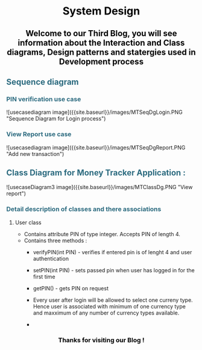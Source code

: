 ﻿<div>
<h1 style="color: #000000; text-align:center;">System Design</h1>
<h2 style="color: #000000; text-align:center;">Welcome to our Third Blog, you will see information about the Interaction and Class diagrams, Design patterns and statergies used in Development process</h2>
</div>

<div>
<h2 style="color: #2e6c80;">Sequence diagram </h2>
<h3 style="color: #2e6c80;">PIN verification use case</h3>
<span align="center">
![usecasediagram image]({{site.baseurl}}/images/MTSeqDgLogin.PNG "Sequence Diagram for Login process")
</span>

<h3 style="color: #2e6c80;">View Report use case</h3>
<span align="center">
![usecasediagram image]({{site.baseurl}}/images/MTSeqDgReport.PNG "Add new transaction")
</span>
</div>

<div>
<h2 style="color: #2e6c80;">Class Diagram for Money Tracker Application :</h2>
<span align="center">
![usecaseDiagram3 image]({{site.baseurl}}/images/MTClassDg.PNG "View report")
</span>

<h3 style="color: #2e6c80;">Detail description of classes and there associations</h3>
<ol>
<li>
<p> User class</p>
<ul>
<li>
Contains attribute PIN of type integer. Accepts PIN of length 4.
</li>
<li>
Contains three methods :
<ul>
<li><p>verifyPIN(int PIN) - verifies if entered pin is of lenght 4 and user authentication</p></li>
<li><p>setPIN(int PIN) - sets passed pin when user has logged in for the first time</p></li>
<li><p>getPIN() - gets PIN on request</p></li>
</ul>
</li>
<ul>
</li>
<li>
Every user after login will be allowed to select one curreny type. Hence user is associated with minimum of one currency type and maxximum of any number of currency types available.
</li>
<li><p></p></li>
</ol>

</div>
<h3 style="color: #000000; text-align:center;">Thanks for visiting our Blog !</h3>


